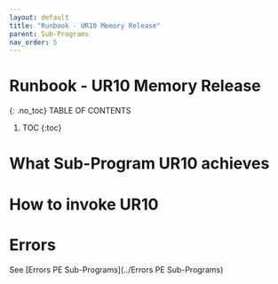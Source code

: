 ```yaml
---
layout: default
title: "Runbook - UR10 Memory Release"
parent: Sub-Programs
nav_order: 5
---
```


# Runbook - UR10 Memory Release
{: .no_toc}
TABLE OF CONTENTS 
1. TOC
{:toc}  

# What Sub-Program UR10 achieves

# How to invoke UR10

# Errors
See [Errors PE Sub-Programs](../Errors PE Sub-Programs)
